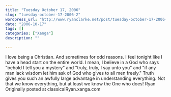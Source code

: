 ```yaml
---
title: "Tuesday October 17, 2006"
slug: "tuesday-october-17-2006-2"
wordpress_url: "http://www.ryanclarke.net/post/tuesday-october-17-2006-2/"
date: "2006-10-17"
tags: []
categories: ["Xanga"]
description: ""

---
```


I love being a Christian. And sometimes for odd reasons. I feel tonight like I have a head start on the entire world. I mean, I believe in a God who says "behold I tell you a mystery" and "truly, truly, I say unto you" and "if any man lack wisdom let him ask of God who gives to all men freely." Truth gives you such an awfully large advantage in understanding everything.
Not that we know everything, but at least we know the One who does!
Ryan
Originally posted at classicalRyan.xanga.com
